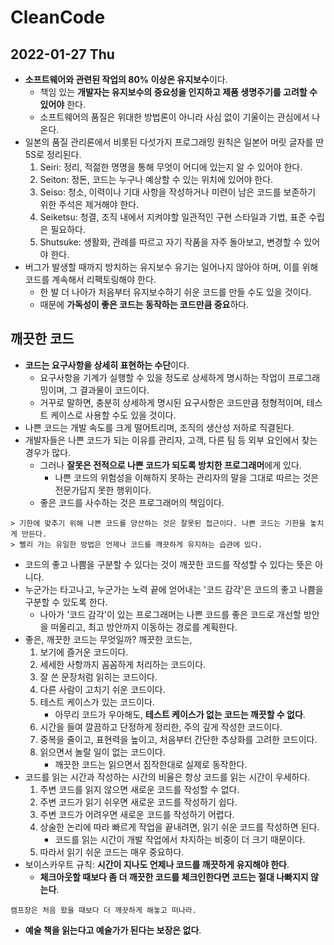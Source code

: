 # CleanCode
## 2022-01-27 Thu

* **소프트웨어와 관련된 작업의 80% 이상은 유지보수**이다.
  * 책임 있는 **개발자는 유지보수의 중요성을 인지하고 제품 생명주기를 고려할 수 있어야** 한다.
  * 소프트웨어의 품질은 위대한 방법론이 아니라 사심 없이 기울이는 관심에서 나온다.
* 일본의 품질 관리론에서 비롯된 다섯가지 프로그래밍 원칙은 일본어 머릿 글자를 딴 5S로 정리된다.
  1. Seiri: 정리, 적젊한 명명을 통해 무엇이 어디에 있는지 알 수 있어야 한다.
  2. Seiton: 정돈, 코드는 누구나 예상할 수 있는 위치에 있어야 한다.
  3. Seiso: 청소, 이력이나 기대 사항을 작성하거나 미련이 남은 코드를 보존하기 위한 주석은 제거해야 한다. 
  4. Seiketsu: 청결, 조직 내에서 지켜야할 일관적인 구현 스타일과 기법, 표준 수립은 필요하다.
  5. Shutsuke: 생활화, 관례를 따르고 자기 작품을 자주 돌아보고, 변경할 수 있어야 한다.
* 버그가 발생할 때까지 방치하는 유지보수 유기는 일어나지 않아야 하며, 이를 위해 코드를 계속해서 리팩토링해야 한다.
  * 한 발 더 나아가 처음부터 유지보수하기 쉬운 코드를 만들 수도 있을 것이다.
  * 때문에 **가독성이 좋은 코드는 동작하는 코드만큼 중요**하다.

## 깨끗한 코드
* **코드는 요구사항을 상세히 표현하는 수단**이다.
  * 요구사항을 기계가 실행할 수 있을 정도로 상세하게 명시하는 작업이 프로그래밍이며, 그 결과물이 코드이다.
  * 거꾸로 말하면, 충분히 상세하게 명시된 요구사항은 코드만큼 정형적이며, 테스트 케이스로 사용할 수도 있을 것이다.
* 나쁜 코드는 개발 속도를 크게 떨어트리며, 조직의 생산성 저하로 직결된다.
* 개발자들은 나쁜 코드가 되는 이유를 관리자, 고객, 다른 팀 등 외부 요인에서 찾는 경우가 많다.
  * 그러나 **잘못은 전적으로 나쁜 코드가 되도록 방치한 프로그래머**에게 있다.
    * 나쁜 코드의 위험성을 이해하지 못하는 관리자의 말을 그대로 따르는 것은 전문가답지 못한 행위이다. 
  * 좋은 코드를 사수하는 것은 프로그래머의 책임이다.
```
> 기한에 맞추기 위해 나쁜 코드를 양산하는 것은 잘못된 접근이다. 나쁜 코드는 기한을 놓치게 만든다.
> 빨리 가는 유일한 방법은 언제나 코드를 깨끗하게 유지하는 습관에 있다.
```
* 코드의 좋고 나쁨을 구분할 수 있다는 것이 깨끗한 코드를 작성할 수 있다는 뜻은 아니다.
* 누군가는 타고나고, 누군가는 노력 끝에 얻어내는 '코드 감각'은 코드의 좋고 나쁨을 구분할 수 있도록 한다.
  * 나아가 '코드 감각'이 있는 프로그래머는 나쁜 코드를 좋은 코드로 개선할 방안을 떠올리고, 최고 방안까지 이동하는 경로를 계획한다.
* 좋은, 깨끗한 코드는 무엇일까? 깨끗한 코드는,
  1. 보기에 즐거운 코드이다.
  2. 세세한 사항까지 꼼꼼하게 처리하는 코드이다.
  3. 잘 쓴 문장처럼 읽히는 코드이다.
  4. 다른 사람이 고치기 쉬운 코드이다.
  5. 테스트 케이스가 있는 코드이다.
     * 아무리 코드가 우아해도, **테스트 케이스가 없는 코드는 깨끗할 수 없다**.
  6. 시간을 들여 깔끔하고 단정하게 정리한, 주의 깊게 작성한 코드이다.
  7. 중복을 줄이고, 표현력을 높이고, 처음부터 간단한 추상화를 고려한 코드이다.
  8. 읽으면서 놀랄 일이 없는 코드이다.
     * 깨끗한 코드는 읽으면서 짐작한대로 실제로 동작한다.
* 코드를 읽는 시간과 작성하는 시간의 비율은 항상 코드를 읽는 시간이 우세하다.
  1. 주변 코드를 읽지 않으면 새로운 코드를 작성할 수 없다.
  2. 주변 코드가 읽기 쉬우면 새로운 코드를 작성하기 쉽다.
  3. 주변 코드가 어려우면 새로운 코드를 작성하기 어렵다.
  4. 상술한 논리에 따라 빠르게 작업을 끝내려면, 읽기 쉬운 코드를 작성하면 된다.
     * 코드를 읽는 시간이 개발 작업에서 차지하는 비중이 더 크기 때문이다.
  5. 따라서 읽기 쉬운 코드는 매우 중요하다.
* 보이스카우트 규칙: **시간이 지나도 언제나 코드를 깨끗하게 유지해야 한다**.
  * **체크아웃할 때보다 좀 더 깨끗한 코드를 체크인한다면 코드는 절대 나빠지지 않는다**.
```
캠프장은 처음 왔을 때보다 더 깨끗하게 해놓고 떠나라.
```
* **예술 책을 읽는다고 예술가가 된다는 보장은 없다**.